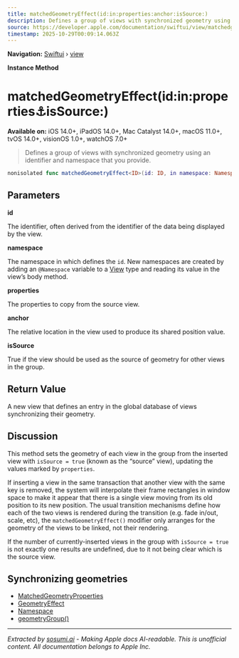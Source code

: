 ```yaml
---
title: matchedGeometryEffect(id:in:properties:anchor:isSource:)
description: Defines a group of views with synchronized geometry using an identifier and namespace that you provide.
source: https://developer.apple.com/documentation/swiftui/view/matchedgeometryeffect(id:in:properties:anchor:issource:)
timestamp: 2025-10-29T00:09:14.063Z
---
```


**Navigation:** [Swiftui](/documentation/swiftui) › [view](/documentation/swiftui/view)

**Instance Method**

# matchedGeometryEffect(id:in:properties:anchor:isSource:)

**Available on:** iOS 14.0+, iPadOS 14.0+, Mac Catalyst 14.0+, macOS 11.0+, tvOS 14.0+, visionOS 1.0+, watchOS 7.0+

> Defines a group of views with synchronized geometry using an identifier and namespace that you provide.

```swift
nonisolated func matchedGeometryEffect<ID>(id: ID, in namespace: Namespace.ID, properties: MatchedGeometryProperties = .frame, anchor: UnitPoint = .center, isSource: Bool = true) -> some View where ID : Hashable
```

## Parameters

**id**

The identifier, often derived from the identifier of the data being displayed by the view.



**namespace**

The namespace in which defines the `id`. New namespaces are created by adding an `@Namespace` variable to a [View](/documentation/swiftui/view) type and reading its value in the view’s body method.



**properties**

The properties to copy from the source view.



**anchor**

The relative location in the view used to produce its shared position value.



**isSource**

True if the view should be used as the source of geometry for other views in the group.



## Return Value

A new view that defines an entry in the global database of views synchronizing their geometry.

## Discussion

This method sets the geometry of each view in the group from the inserted view with `isSource = true` (known as the “source” view), updating the values marked by `properties`.

If inserting a view in the same transaction that another view with the same key is removed, the system will interpolate their frame rectangles in window space to make it appear that there is a single view moving from its old position to its new position. The usual transition mechanisms define how each of the two views is rendered during the transition (e.g. fade in/out, scale, etc), the `matchedGeometryEffect()` modifier only arranges for the geometry of the views to be linked, not their rendering.

If the number of currently-inserted views in the group with `isSource = true` is not exactly one results are undefined, due to it not being clear which is the source view.

## Synchronizing geometries

- [MatchedGeometryProperties](/documentation/swiftui/matchedgeometryproperties)
- [GeometryEffect](/documentation/swiftui/geometryeffect)
- [Namespace](/documentation/swiftui/namespace)
- [geometryGroup()](/documentation/swiftui/view/geometrygroup())

---

*Extracted by [sosumi.ai](https://sosumi.ai) - Making Apple docs AI-readable.*
*This is unofficial content. All documentation belongs to Apple Inc.*
